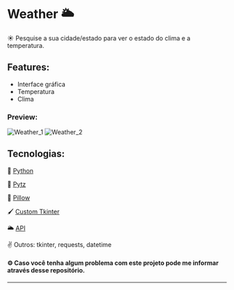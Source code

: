# Weather 🌥️
☀️ Pesquise a sua cidade/estado para ver o estado do clima e a temperatura.

## Features:
- Interface gráfica
- Temperatura
- Clima

### Preview:
![Weather_1](https://user-images.githubusercontent.com/121637762/217132446-56d76a9d-3707-415e-b2d8-3d2890673da7.png)
![Weather_2](https://user-images.githubusercontent.com/121637762/217132823-85635293-f17e-4641-9515-0a86bd2c7f6b.png)

## Tecnologias:
🐍 [Python](https://www.python.org/)

🦎 [Pytz](https://pypi.org/project/pytz/)

🎨 [Pillow](https://pypi.org/project/Pillow/)

🖌️ [Custom Tkinter](https://github.com/TomSchimansky/CustomTkinter)

🌥️ [API](https://openweathermap.org/api)


✌ Outros: tkinter, requests, datetime

#### ⚙ Caso você tenha algum problema com este projeto pode me informar através desse repositório.
---
